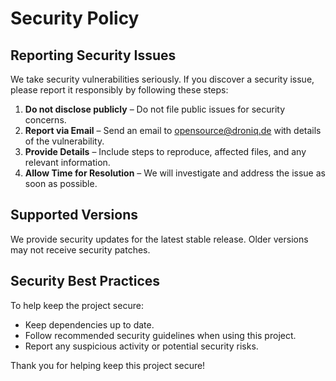 # Security Policy

## Reporting Security Issues

We take security vulnerabilities seriously. If you discover a security issue, please report it responsibly by following these steps:

1. **Do not disclose publicly** – Do not file public issues for security concerns.
2. **Report via Email** – Send an email to opensource@droniq.de with details of the vulnerability.
3. **Provide Details** – Include steps to reproduce, affected files, and any relevant information.
4. **Allow Time for Resolution** – We will investigate and address the issue as soon as possible.

## Supported Versions

We provide security updates for the latest stable release. Older versions may not receive security patches.

## Security Best Practices

To help keep the project secure:
- Keep dependencies up to date.
- Follow recommended security guidelines when using this project.
- Report any suspicious activity or potential security risks.

Thank you for helping keep this project secure!


